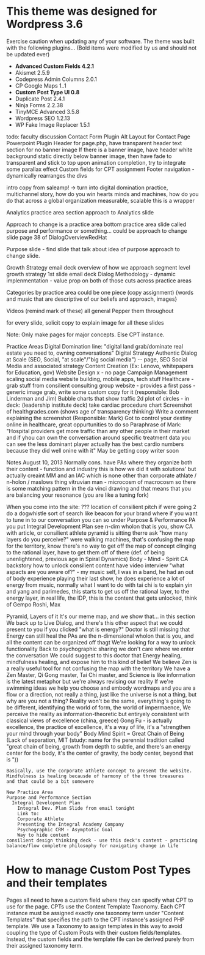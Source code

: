 This theme was designed for Wordpress 3.6
======
Exercise caution when updating any of your software.
The theme was built with the following plugins...
(Bold items were modified by us and should not be updated ever)
* __Advanced Custom Fields 4.2.1__
* Akismet 2.5.9
* Codepress Admin Columns 2.0.1
* CP Google Maps 1..1
* __Custom Post Type UI 0.8__
* Duplicate Post 2.4.1
* Ninja Forms 2.2.38
* TinyMCE Advanced 3.5.8
* Wordpress SEO 1.2.13
* WP Fake Image Replacer 1.5.1

todo: faculty discussion
Contact Form Plugin
Alt Layout for Contact Page
Powerpoint Plugin
Header for page.php, have transparent header text section for no banner image
If there is a banner image, have header white background static directly below banner image, then have fade to transparent
and stick to top upon animation completion, try to integrate some parallax effect
Custom fields for CPT assignment
Footer navigation - dynamically rearranges the divs

intro copy from saleamp!
-> turn into digital domination practice, multichannel story, how do you win hearts minds and machines, how do you do that across a global organization
measurable, scalable
this is a wrapper

Analytics practice area section
  approach to Analytics slide

Approach to change is a practice area
bottom practice area slide called purpose and performance or something... could be approach to change slide page 38 of DialogOverviewRedHat

Purpose slide - find slide that talk about idea of purpose
approach to change slide.

Growth Strategy
email deck overview of how we approach segment level growth strategy
1st slide email deck
Dialog Methodology - dynamic implenmentation - value prop on both of those
cuts across practice areas

Categories by practice area could be one piece (copy assignment) {words and music that are descriptive of our beliefs and approach, images}

Videos (remind mark of these) all general
  Pepper them throughout

for every slide, solicit copy to explain image for all these slides

Note: Only make pages for major concepts.
Else CPT instance.

Practice Areas
  Digital Domination
    line: "digital land grab/dominate real estate you need to, owning conversations"
    Digital Strategy
    Authentic Dialog at Scale (SEO, Social, "at scale"/"big social media") -- page, 
      SEO
      Social Media and associated strategy
      Content Creation (Ex: Lenovo, whitepapers for Education, gov)
      Website Design x - no page
      Campaign Management
      scaling social media
      website building, mobile apps, tech stuff
  Healthcare - grab stuff from consilient consulting group website - provides a first pass - generic image grab, write some custom copy for it (responsible: Bob Linderman and Jim)
    Bubble charts that show traffic
    2d plot of circles - in deck: (leadership institute deck)
      take cardiac procedure chart
    Screenshot of healthgrades.com (shows age of transparency thinking)
      Write a comment explaining the screenshot (Responsible: Mark)
        Got to control your destiny online in healthcare, great oppurtunities to do so
        Paraphrase of Mark: "Hospital providers get more traffic than any other people in their market and if yhou can own the conversation around specific treatment data you can see the less dominant player actually has the best cardio numbers because they did well onine with it"
May be getting copy writer soon


Notes August 10, 2013
Normally cons. have PAs where they organize both their content - function and industry
this is how we did it with solutions'
but actually creaint MM and an IAC which is none other than corporate athlate / n-holon / maslows thing 
vitruvian man - microcosm of macrocosm
  so there is some matching pattern in the da vinci drawing and that means that you are balancing your resonance (you are like a tuning fork)

When you come into the site:
  ??? location of consilient pitch
  if were going 2 do a dogwhistle sort of search like beacon for your brand where if you want to tune in to our conversation you can
  so under Purpose & Performance PA you put Integral Development Plan
  see n-dim wholon that is you, show CA with article, or consilient athlete
  pyramid is sitting therre
  ask "how many layers do you perceive?"
  were walking machines, that's confusing the map for the territory, know there's no way to get off the map of concept
  clinging to the rational layer, have to get them off of there (def. of being unenlightened, previous age in Spiral Dynamics)
  Body - Mind - Spirit CA backstory
    how to unlock consilient content
      have video interview "what aspacts are you aware of?" - my music self, I was in a band, he had an out of body experience playing their last show, he does experience a lot of energy from music, normally what I want to do with tai chi is to explain yin and yang and parimedes, this starts to get us off the rational layer, to the energy layer, in real life, the IDP, this is the content that gets unlocked, think of Gempo Roshi, Max

  Pyramid, Layers of it
  It's our meme map, and we show that... in this section
  We back up to Live Dialog, and there's this other aspect that we could present to you if you clicked "what is energy?"
  Doctor is still missing that Energy can still heal
  the PAs are the n-dimensional wholon that is you, and all the content can be organized off thagt
    We're looking for a way to unlock functionality
    Back to psychographic sharing we don't care where we enter the conversation
    We could suggest to this doctor that Energy healing, mindfulness healing, and expose him to this kind of belief
    We believe Zen is a really useful tool for not confusing the map with the territory
    We have a Zen Master, Qi Gong master, Tai Chi master, and 
    Science is like information is the latest metaphor but we're always revising our reality
    If we're swimming ideas we help you choose and embody wordmaps and you are a flow or a direction, not really a thing, just like the universe is not a thing, but why are you not a thing?
    Reality won't be the same, everything's going to be different, identifying the world of form, the world of impermaence, 
    We perceive the reality as information-theoretic but entiryely consistent with classical views of excellence (china, greece)
    Gong Fu - is actually excellence, the practice of excellence, it's a way of life, it's a "strengthen your mind through your body"
    Body Mind Spirit = Great Chain of Being (Lack of separation, MIT (study: name for the perennial tradition called "great chain of being, growth from depth to subtle, and there's an energy center for the body, it's the center of gravity, the body center, beyond that is "))

    Basically, use the corporate athlete concept to present the website.
    Mindfulness is healing becausde of harmony of the three treasures 
    and that could be a bit somewere

    New Practice Area
    Purpose and Performance Section
      Integral Development Plan
        Integral Dev. Plan Slide from email tonight
        Link to:
        Corporate Athlete
        Presenting the Integral Academy Company
        Psychographic CRM - Asymptotic Goal
        Way to hide content
    consilient design thinking deck - use this deck's content - practicing balance/flow completre philosophy for navigating change in life

How to manage Custom Post Types and their templates
====

Pages all need to have a custom field where they can specify what CPT to use for the page.
CPTs use the Content Template Taxonomy. Each CPT instance must be assigned exactly one taxonomy term under "Content Templates" that specifies the path to the CPT instance's assigned PHP template.
We use a Taxonomy to assign templates in this way to avoid coupling the type of Custom Posts with their custom fields/templates.
Instead, the custom fields and the template file can be derived purely from their assigned taxonomy term.